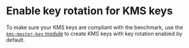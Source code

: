 # Enable key rotation for KMS keys

To make sure your KMS keys are compliant with the benchmark, use the
[`kms-master-key` module](https://github.com/gruntwork-io/terraform-aws-security/blob/master/modules/kms-master-key/README.md)
to create KMS keys with key rotation enabled by default.


<!-- ##DOCS-SOURCER-START
{
  "sourcePlugin": "local-copier",
  "hash": "61d36e4a905478a070114a1cb7e9cd4e"
}
##DOCS-SOURCER-END -->
